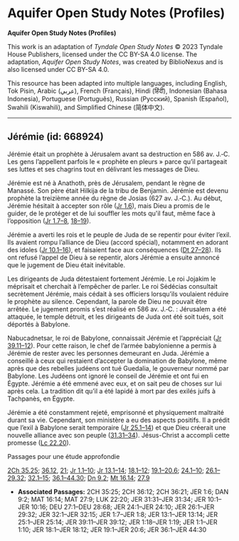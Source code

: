 # Aquifer Open Study Notes (Profiles)

**Aquifer Open Study Notes (Profiles)**

This work is an adaptation of *Tyndale Open Study Notes* © 2023 Tyndale House Publishers, licensed under the CC BY\-SA 4\.0 license. The adaptation, *Aquifer Open Study Notes*, was created by BiblioNexus and is also licensed under CC BY\-SA 4\.0\.

This resource has been adapted into multiple languages, including English, Tok Pisin, Arabic (عربي), French (Français), Hindi (हिंदी), Indonesian (Bahasa Indonesia), Portuguese (Português), Russian (Русский), Spanish (Español), Swahili (Kiswahili), and Simplified Chinese (简体中文).



--------------------------------

## Jérémie (id: 668924)

Jérémie était un prophète à Jérusalem avant sa destruction en 586 av. J.‑C. Les gens l’appellent parfois le « prophète en pleurs » parce qu’il partageait ses luttes et ses chagrins tout en délivrant les messages de Dieu.

Jérémie est né à Anathoth, près de Jérusalem, pendant le règne de Manassé. Son père était Hilkija de la tribu de Benjamin. Jérémie est devenu prophète la treizième année du règne de Josias (627 av. J.‑C.). Au début, Jérémie hésitait à accepter son rôle ([Jr 1\.6](https://ref.ly/Jer1:6)), mais Dieu a promis de le guider, de le protéger et de lui souffler les mots qu'il faut, même face à l’opposition ([Jr 1\.7–8](https://ref.ly/Jer1:7-Jer1:8), [18–19](https://ref.ly/Jer1:18-Jer1:19)).

Jérémie a averti les rois et le peuple de Juda de se repentir pour éviter l’exil. Ils avaient rompu l’alliance de Dieu (accord spécial), notamment en adorant des idoles ([Jr 10\.1–16](https://ref.ly/Jer10:1-Jer10:16)), et faisaient face aux conséquences ([Dt 27–28](https://ref.ly/Deut27:1-Deut28:68)). Ils ont refusé l’appel de Dieu à se repentir, alors Jérémie a ensuite annoncé que le jugement de Dieu était inévitable.

Les dirigeants de Juda détestaient fortement Jérémie. Le roi Jojakim le méprisait et cherchait à l’empêcher de parler. Le roi Sédécias consultait secrètement Jérémie, mais cédait à ses officiers lorsqu’ils voulaient réduire le prophète au silence. Cependant, la parole de Dieu ne pouvait être arrêtée. Le jugement promis s’est réalisé en 586 av. J.‑C. : Jérusalem a été attaquée, le temple détruit, et les dirigeants de Juda ont été soit tués, soit déportés à Babylone.

Nabucadnetsar, le roi de Babylone, connaissait Jérémie et l’appréciait ([Jr 39\.11–12](https://ref.ly/Jer39:11-Jer39:12)). Pour cette raison, le chef de l’armée babylonienne a permis à Jérémie de rester avec les personnes demeurant en Juda. Jérémie a conseillé à ceux qui restaient d’accepter la domination de Babylone, même après que des rebelles judéens ont tué Guedalia, le gouverneur nommé par Babylone. Les Judéens ont ignoré le conseil de Jérémie et ont fui en Égypte. Jérémie a été emmené avec eux, et on sait peu de choses sur lui après cela. La tradition dit qu’il a été lapidé à mort par des exilés juifs à Tachpanès, en Égypte.

Jérémie a été constamment rejeté, emprisonné et physiquement maltraité durant sa vie. Cependant, son ministère a eu des aspects positifs. Il a prédit que l’exil à Babylone serait temporaire ([Jr 25\.1–14](https://ref.ly/Jer25:1-Jer25:14)) et que Dieu créerait une nouvelle alliance avec son peuple ([31\.31–34](https://ref.ly/Jer31:31-Jer31:34)). Jésus\-Christ a accompli cette promesse ([Lc 22\.20](https://ref.ly/Luke22:20)).

Passages pour une étude approfondie

[2Ch 35\.25](https://ref.ly/2Chr35:25); [36\.12](https://ref.ly/2Chr36:12), [21](https://ref.ly/2Chr36:21); [Jr 1\.1–10](https://ref.ly/Jer1:1-Jer1:10); [Jr 13\.1–14](https://ref.ly/Jer13:1-Jer13:14); [18\.1–12](https://ref.ly/Jer18:1-Jer18:12); [19\.1–20\.6](https://ref.ly/Jer19:1-Jer20:6); [24\.1–10](https://ref.ly/Jer24:1-Jer24:10); [26\.1–29\.32](https://ref.ly/Jer26:1-Jer29:32); [32\.1–15](https://ref.ly/Jer32:1-Jer32:15); [36\.1–44\.30](https://ref.ly/Jer36:1-Jer44:30); [Dn 9\.2](https://ref.ly/Dan9:2); [Mt 16\.14](https://ref.ly/Matt16:14); [27\.9](https://ref.ly/Matt27:9)

* **Associated Passages:** 2CH 35:25; 2CH 36:12; 2CH 36:21; JER 1:6; DAN 9:2; MAT 16:14; MAT 27:9; LUK 22:20; JER 31:31–JER 31:34; JER 10:1–JER 10:16; DEU 27:1–DEU 28:68; JER 24:1–JER 24:10; JER 26:1–JER 29:32; JER 32:1–JER 32:15; JER 1:7–JER 1:8; JER 13:1–JER 13:14; JER 25:1–JER 25:14; JER 39:11–JER 39:12; JER 1:18–JER 1:19; JER 1:1–JER 1:10; JER 18:1–JER 18:12; JER 19:1–JER 20:6; JER 36:1–JER 44:30

